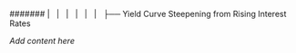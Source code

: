 ####### |   |   |   |   |   |   ├── Yield Curve Steepening from Rising Interest Rates

*Add content here*